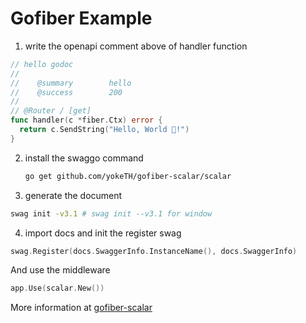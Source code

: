 # Gofiber Example
1. write the openapi comment above of handler function
  ``` go
  // hello godoc
  //
  //	@summary		hello
  //	@success 		200
  //
  // @Router / [get]
  func handler(c *fiber.Ctx) error {
  	return c.SendString("Hello, World 👋!")
  }
  ```
2. install the swaggo command
    ```bash
    go get github.com/yokeTH/gofiber-scalar/scalar
    ```
3. generate the document
  ```bash
  swag init -v3.1 # swag init --v3.1 for window
  ```
4. import docs and init the register swag
  ```go
  swag.Register(docs.SwaggerInfo.InstanceName(), docs.SwaggerInfo)
  ```
And use the middleware
  ```go
  app.Use(scalar.New())
  ```

More information at [gofiber-scalar](https://github.com/yokeTH/gofiber-scalar)
